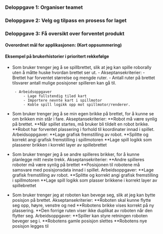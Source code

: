 <h3> Deloppgave 1: Organiser teamet </h3>



<h3> Deloppgave 2: Velg og tilpass en prosess for laget</h3>


<h3> Deloppgave 3: Få oversikt over forventet produkt </h3>

<h4> Overordnet mål for applikasjonen: (Kort oppsummering) </h4>

<h4> Eksempel på brukerhistorier i prioritert rekkefølge </h4>

-  Som bruker trenger jeg å se spillbrettet, slik at jeg kan spille roborally uten å måtte huske hvordan brettet ser ut.
		- Akseptansekriterier: 
           	 -  Brettet har forventet størrelse og mengde ruter.
           	 -  Antall ruter på brettet tilsvarer antall mulige posisjoner spilleren kan gå til.
		 
		- Arbeidsoppgaver
		    - Lage fullstendig tiled kart
		    - Importere nevnte kart i spillmotor
		    - Koble spill logikk opp mot spillmotor/renderer.

* Som bruker trenger jeg å se min egen brikke på brettet, for å kunne se om brikken min står i fare.
        Akseptansekriterier:
            **Robot må være synlig på brettet.
            **Når spillet startes, må bruker bli tildelt en robot brikke.
            **Robot har forventet plassering i forhold til koordinater innad i spillet.
        Arbeidsoppgaver:
            **Lage grafisk fremstilling av robot.
            **Splitte og korrekt angi grafisk fremstilling i spillmotoren
            **Lage spill logikk som plasserer brikken i korrekt layer av spillebrettet
            
* Som bruker trenger jeg å se andre spilleres brikker, for å kunne planlegge mitt neste trekk.
		Akseptansekriterier:
            **Andre spilleres roboter må være synlig på brettet
            **Posisjonen til robotene må samsvare med posisjonsdata innad i spillet.
        Arbeidsoppgaver:
            **Lage grafisk fremstilling av robot.
            **Splitte og korrekt angi grafisk fremstilling i spillmotoren
            **Lage spill logikk som plasser brikkene i korrekt layer av spillebrettet

* Som bruker trenger jeg at roboten kan bevege seg, slik at jeg kan bytte posisjon på brettet.
	Akseptansekriterier:
            **Roboten skal kunne flytte seg opp, høyre, venstre og ned
            **Robotens brikke vises korrekt på ny plassering.
            **Den forrige ruten viser ikke duplikat av roboten når den flytter seg.
		Arbeidsoppgaver:
            **Spiller kan styre retningen roboten beveger seg i.
            **Robotens gamle posisjon slettes
            **Robotens nye posisjon legges til

